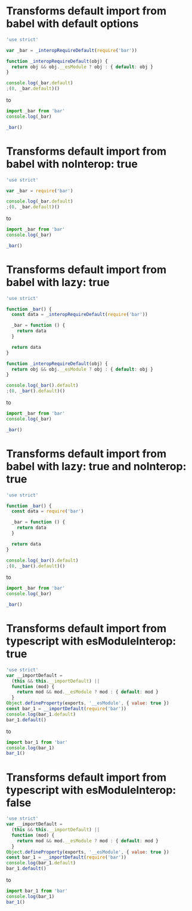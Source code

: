 # Transforms default import from babel with default options

```js
'use strict'

var _bar = _interopRequireDefault(require('bar'))

function _interopRequireDefault(obj) {
  return obj && obj.__esModule ? obj : { default: obj }
}

console.log(_bar.default)
;(0, _bar.default)()
```

to

```js
import _bar from 'bar'
console.log(_bar)

_bar()
```

# Transforms default import from babel with noInterop: true

```js
'use strict'

var _bar = require('bar')

console.log(_bar.default)
;(0, _bar.default)()
```

to

```js
import _bar from 'bar'
console.log(_bar)

_bar()
```

# Transforms default import from babel with lazy: true

```js
'use strict'

function _bar() {
  const data = _interopRequireDefault(require('bar'))

  _bar = function () {
    return data
  }

  return data
}

function _interopRequireDefault(obj) {
  return obj && obj.__esModule ? obj : { default: obj }
}

console.log(_bar().default)
;(0, _bar().default)()
```

to

```js
import _bar from 'bar'
console.log(_bar)

_bar()
```

# Transforms default import from babel with lazy: true and noInterop: true

```js
'use strict'

function _bar() {
  const data = require('bar')

  _bar = function () {
    return data
  }

  return data
}

console.log(_bar().default)
;(0, _bar().default)()
```

to

```js
import _bar from 'bar'
console.log(_bar)

_bar()
```

# Transforms default import from typescript with esModuleInterop: true

```js
'use strict'
var __importDefault =
  (this && this.__importDefault) ||
  function (mod) {
    return mod && mod.__esModule ? mod : { default: mod }
  }
Object.defineProperty(exports, '__esModule', { value: true })
const bar_1 = __importDefault(require('bar'))
console.log(bar_1.default)
bar_1.default()
```

to

```js
import bar_1 from 'bar'
console.log(bar_1)
bar_1()
```

# Transforms default import from typescript with esModuleInterop: false

```js
'use strict'
var __importDefault =
  (this && this.__importDefault) ||
  function (mod) {
    return mod && mod.__esModule ? mod : { default: mod }
  }
Object.defineProperty(exports, '__esModule', { value: true })
const bar_1 = __importDefault(require('bar'))
console.log(bar_1.default)
bar_1.default()
```

to

```js
import bar_1 from 'bar'
console.log(bar_1)
bar_1()
```
